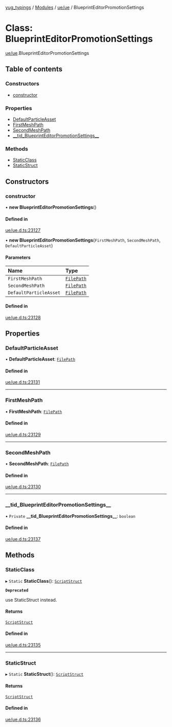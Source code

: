 [yug_typings](../README.md) / [Modules](../modules.md) / [ue/ue](../modules/ue_ue.md) / BlueprintEditorPromotionSettings

# Class: BlueprintEditorPromotionSettings

[ue/ue](../modules/ue_ue.md).BlueprintEditorPromotionSettings

## Table of contents

### Constructors

- [constructor](ue_ue.BlueprintEditorPromotionSettings.md#constructor)

### Properties

- [DefaultParticleAsset](ue_ue.BlueprintEditorPromotionSettings.md#defaultparticleasset)
- [FirstMeshPath](ue_ue.BlueprintEditorPromotionSettings.md#firstmeshpath)
- [SecondMeshPath](ue_ue.BlueprintEditorPromotionSettings.md#secondmeshpath)
- [\_\_tid\_BlueprintEditorPromotionSettings\_\_](ue_ue.BlueprintEditorPromotionSettings.md#__tid_blueprinteditorpromotionsettings__)

### Methods

- [StaticClass](ue_ue.BlueprintEditorPromotionSettings.md#staticclass)
- [StaticStruct](ue_ue.BlueprintEditorPromotionSettings.md#staticstruct)

## Constructors

### constructor

• **new BlueprintEditorPromotionSettings**()

#### Defined in

[ue/ue.d.ts:23127](https://github.com/YugMetaverse/yug_typings/blob/b7d9b19/ue/ue.d.ts#L23127)

• **new BlueprintEditorPromotionSettings**(`FirstMeshPath`, `SecondMeshPath`, `DefaultParticleAsset`)

#### Parameters

| Name | Type |
| :------ | :------ |
| `FirstMeshPath` | [`FilePath`](ue_ue.FilePath.md) |
| `SecondMeshPath` | [`FilePath`](ue_ue.FilePath.md) |
| `DefaultParticleAsset` | [`FilePath`](ue_ue.FilePath.md) |

#### Defined in

[ue/ue.d.ts:23128](https://github.com/YugMetaverse/yug_typings/blob/b7d9b19/ue/ue.d.ts#L23128)

## Properties

### DefaultParticleAsset

• **DefaultParticleAsset**: [`FilePath`](ue_ue.FilePath.md)

#### Defined in

[ue/ue.d.ts:23131](https://github.com/YugMetaverse/yug_typings/blob/b7d9b19/ue/ue.d.ts#L23131)

___

### FirstMeshPath

• **FirstMeshPath**: [`FilePath`](ue_ue.FilePath.md)

#### Defined in

[ue/ue.d.ts:23129](https://github.com/YugMetaverse/yug_typings/blob/b7d9b19/ue/ue.d.ts#L23129)

___

### SecondMeshPath

• **SecondMeshPath**: [`FilePath`](ue_ue.FilePath.md)

#### Defined in

[ue/ue.d.ts:23130](https://github.com/YugMetaverse/yug_typings/blob/b7d9b19/ue/ue.d.ts#L23130)

___

### \_\_tid\_BlueprintEditorPromotionSettings\_\_

• `Private` **\_\_tid\_BlueprintEditorPromotionSettings\_\_**: `boolean`

#### Defined in

[ue/ue.d.ts:23137](https://github.com/YugMetaverse/yug_typings/blob/b7d9b19/ue/ue.d.ts#L23137)

## Methods

### StaticClass

▸ `Static` **StaticClass**(): [`ScriptStruct`](ue_ue.ScriptStruct.md)

**`Deprecated`**

use StaticStruct instead.

#### Returns

[`ScriptStruct`](ue_ue.ScriptStruct.md)

#### Defined in

[ue/ue.d.ts:23135](https://github.com/YugMetaverse/yug_typings/blob/b7d9b19/ue/ue.d.ts#L23135)

___

### StaticStruct

▸ `Static` **StaticStruct**(): [`ScriptStruct`](ue_ue.ScriptStruct.md)

#### Returns

[`ScriptStruct`](ue_ue.ScriptStruct.md)

#### Defined in

[ue/ue.d.ts:23136](https://github.com/YugMetaverse/yug_typings/blob/b7d9b19/ue/ue.d.ts#L23136)
